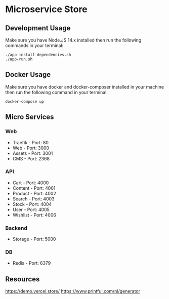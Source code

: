 # Microservice Store

## Development Usage
Make sure you have Node.JS 14.x installed then run the following commands in your terminal:
```
./app-install-dependencies.sh
./app-run.sh
```

## Docker Usage
Make sure you have docker and docker-composer installed in your machine then run the following command in your terminal:
```
docker-compose up
```

## Micro Services
### Web
* Traefik - Port: 80
* Web - Port: 3000
* Assets - Port: 3001
* CMS - Port: 2368

### API
* Cart - Port: 4000
* Content - Port: 4001
* Product - Port: 4002
* Search - Port: 4003
* Stock - Port: 4004
* User - Port: 4005
* Wishlist - Port: 4006

### Backend
* Storage - Port: 5000

### DB
* Redis - Port: 6379

## Resources
https://demo.vercel.store/
https://www.printful.com/nl/generator
